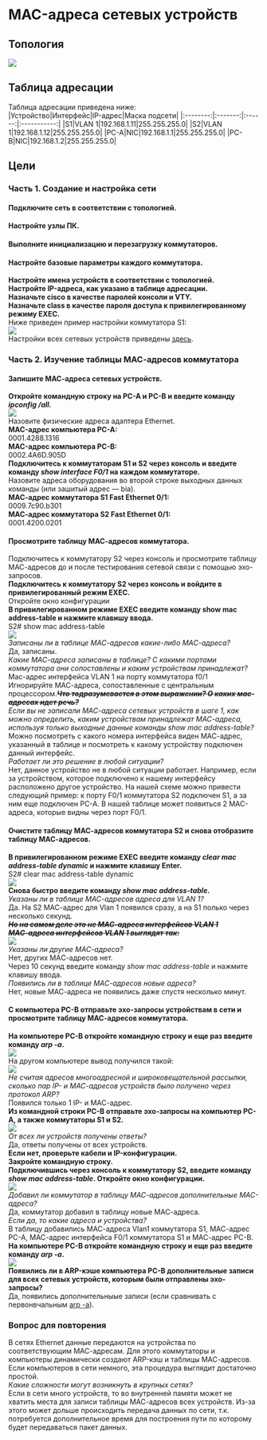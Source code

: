 # MAC-адреса сетевых устройств
## Топология  
![](Topology_mac.png)  
## Таблица адресации  
Таблица адресации приведена ниже:  
|Устройство|Интерфейс|IP-адрес|Маска подсети|
|:--------:|:-------:|:------:|:-----------:|
|S1|VLAN 1|192.168.1.11|255.255.255.0|
|S2|VLAN 1|192.168.1.12|255.255.255.0|
|PC-A|NIC|192.168.1.1|255.255.255.0|
|PC-B|NIC|192.168.1.2|255.255.255.0|

## Цели  
### Часть 1. Создание и настройка сети  
#### Подключите сеть в соответствии с топологией.  
#### Настройте узлы ПК.  
#### Выполните инициализацию и перезагрузку коммутаторов.  
#### Настройте базовые параметры каждого коммутатора.  
**Настройте имена устройств в соответствии с топологией.**  
**Настройте IP-адреса, как указано в таблице адресации.**  
**Назначьте cisco в качестве паролей консоли и VTY.**  
**Назначьте class в качестве пароля доступа к привилегированному режиму EXEC.**  
Ниже приведен пример настройки коммутатора S1:  
![](configure_S1.png)  
Настройки всех сетевых устройств приведены [здесь](Configs/).  
### Часть 2. Изучение таблицы МАС-адресов коммутатора  
#### Запишите МАС-адреса сетевых устройств.  
**Откройте командную строку на PC-A и PC-B и введите команду *ipconfig /all.***  
![](ipconfig_all_PC-A_and_PC-B.png)  
Назовите физические адреса адаптера Ethernet.  
**MAC-адрес компьютера PC-A:**  
0001.4288.1316  
**MAC-адрес компьютера PC-B:**  
0002.4A6D.905D  
**Подключитесь к коммутаторам S1 и S2 через консоль и введите команду *show interface F0/1* на каждом коммутаторе.**  
Назовите адреса оборудования во второй строке выходных данных команды (или зашитый адрес — bia).  
**МАС-адрес коммутатора S1 Fast Ethernet 0/1:**  
0009.7c90.b301  
**МАС-адрес коммутатора S2 Fast Ethernet 0/1:**  
0001.4200.0201  
#### Просмотрите таблицу МАС-адресов коммутатора.  
Подключитесь к коммутатору S2 через консоль и просмотрите таблицу МАС-адресов до и после тестирования сетевой связи с помощью эхо-запросов.  
**Подключитесь к коммутатору S2 через консоль и войдите в привилегированный режим EXEC.**  
Откройте окно конфигурации  
**В привилегированном режиме EXEC введите команду show mac address-table и нажмите клавишу ввода.**  
S2# show mac address-table  
![](show_mac_sddress-table_S1_and_S2.png)  
_Записаны ли в таблице МАС-адресов какие-либо МАС-адреса?_  
Да, записаны.  
_Какие МАС-адреса записаны в таблице? С какими портами коммутатора они сопоставлены и каким устройствам принадлежат?_  
Mac-адрес интерфейса VLAN 1 на порту коммутатора f0/1  
Игнорируйте МАС-адреса, сопоставленные с центральным процессором.~~**_Что тодразумевается в этом выражении? О каких мас-адресах идет речь?_**~~  
_Если вы не записали МАС-адреса сетевых устройств в шаге 1, как можно определить, каким устройствам принадлежат МАС-адреса, используя только выходные данные команды *show mac address-table*?_  
Можно посмотреть с какого номера интерфейса виден МАС-адрес, указанный в таблице и посмотреть к какому устройству подключен данный интерфейс.  
_Работает ли это решение в любой ситуации?_  
Нет, данное устройство не в любой ситуации работает. Например, если за устройством, которое подключено к нашему интерфейсу расположено другое устройство. На нашей схеме можно привести следующий пример: к порту F0/1 коммутатора S2 подключен S1, а за ним еще подключен PC-A. В нашей таблице может появиться 2 МАС-адреса, которые видны через порт F0/1. 
#### Очистите таблицу МАС-адресов коммутатора S2 и снова отобразите таблицу МАС-адресов.  
**В привилегированном режиме EXEC введите команду *clear mac address-table dynamic* и нажмите клавишу Enter.**  
S2# clear mac address-table dynamic  
![](clear_mac_sddress-table_S1_and_S2.png)  
**Снова быстро введите команду *show mac address-table*.**  
_Указаны ли в таблице МАС-адресов адреса для VLAN 1?_  
Да. На S2 МАС-адрес для Vlan 1 появился сразу, а на S1 полько через несколько секунд.  
~~**_Но на самом деле это не МАС-адреса интерфейсов VLAN 1_**~~  
~~**_МАС-адреса интерфейсов VLAN 1 выглядят так:_**~~  
![](show_interfaces_vlan1.png)  
_Указаны ли другие МАС-адреса?_  
Нет, других MAС-адресов нет.  
Через 10 секунд введите команду *show mac address-table* и нажмите клавишу ввода.  
_Появились ли в таблице МАС-адресов новые адреса?_  
Нет, новые МАС-адреса не появились даже спустя несколько минут.  
#### С компьютера PC-B отправьте эхо-запросы устройствам в сети и просмотрите таблицу МАС-адресов коммутатора.  
**На компьютере PC-B откройте командную строку и еще раз введите команду *arp -a*.**  
![](arp-a_PC-B.png)  
На другом компьютере вывод получился такой:  
![](arp-a_work.png)  
_Не считая адресов многоадресной и широковещательной рассылки, сколько пар IP- и МАС-адресов устройств было получено через протокол ARP?_    
Появился только 1 IP- и МАС-адрес.   
**Из командной строки PC-B отправьте эхо-запросы на компьютер PC-A, а также коммутаторы S1 и S2.**  
![](ping_from_PC-B_to_PC-A_and_S1_and_S2.png)  
_От всех ли устройств получены ответы?_  
Да, ответы получены от всех устройств.  
**Если нет, проверьте кабели и IP-конфигурации.**  
**Закройте командную строку.**  
**Подключившись через консоль к коммутатору S2, введите команду *show mac address-table*. Откройте окно конфигурации.**  
![](show_mac_sddress-table_S2_after_ping_all_device.png)  
_Добавил ли коммутатор в таблицу МАС-адресов дополнительные МАС-адреса?_  
Да, коммутатор добавил в таблицу новые МАС-адреса.  
_Если да, то какие адреса и устройства?_  
 В таблицу добавились МАС-адреса Vlan1 коммутатора S1, МАС-адрес РС-А, МАС-адрес интерфейса F0/1 коммутатора S1 и МАС-адрес РС-В.  
**На компьютере PC-B откройте командную строку и еще раз введите команду *arp -a*.**  
![](arp-a_PC-B_after_ping_all_device.png)  
**Появились ли в ARP-кэше компьютера PC-B дополнительные записи для всех сетевых устройств, которым были отправлены эхо-запросы?**  
Да, появились дополнительныые записи (если сравнивать с первонвчальным [arp -a](arp-a_PC-B.png)).  
### Вопрос для повторения  
В сетях Ethernet данные передаются на устройства по соответствующим МАС-адресам. Для этого коммутаторы и компьютеры динамически создают ARP-кэш и таблицы МАС-адресов. Если компьютеров в сети немного, эта процедура выглядит достаточно простой.  
_Какие сложности могут возникнуть в крупных сетях?_  
Если в сети много устройств, то во внутренней памяти может не хватить места для записи таблицы МАС-адресов всех устройств. Из-за этого может дольше происходить передача данных по сети, т.к. потребуется дополнительное время для построения пути по которому будет передаваться пакет данных.  
